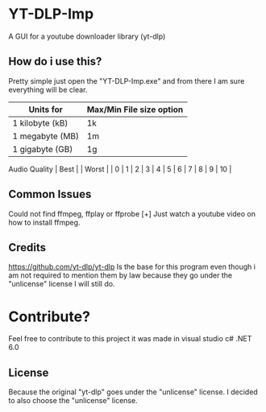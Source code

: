 # YT-DLP-Imp
A GUI for a youtube downloader library (yt-dlp)

## How do i use this?
Pretty simple just open the "YT-DLP-Imp.exe" and from there I am sure everything will be clear.

| Units for | Max/Min File size option |
|------|--------------|
| 1 kilobyte (kB) | 1k |
| 1 megabyte (MB) | 1m |
| 1 gigabyte (GB) | 1g |

Audio Quality
| Best |                                | Worst |
| 0 | 1 | 2 | 3 | 4 | 5 | 6 | 7 | 8 | 9 | 10 |


## Common Issues
Could not find ffmpeg, ffplay or ffprobe  [+]  Just watch a youtube video on how to install ffmpeg.

## Credits
https://github.com/yt-dlp/yt-dlp Is the base for this program even though i am not required to mention them by law because they go under the "unlicense" license I will still do.

# Contribute?
Feel free to contribute to this project it was made in visual studio c# .NET 6.0

## License
Because the original "yt-dlp" goes under the "unlicense" license. I decided to also choose the "unlicense" license.
